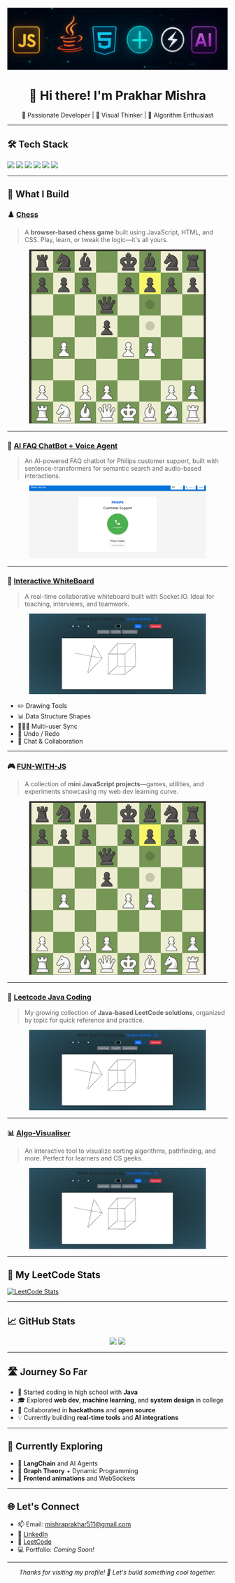 <!-- Banner -->
<p align="center">
  <img src="https://raw.githubusercontent.com/PrakharGEN/PrakharGEN/main/assets/main/Screenshot%202025-05-12%20190333.png" alt="Tech Stack Banner" width="800px" />
</p>

<h1 align="center">👋 Hi there! I'm Prakhar Mishra</h1>
<p align="center">
  🚀 Passionate Developer | 🎨 Visual Thinker | 🧠 Algorithm Enthusiast
</p>

---

## 🛠️ Tech Stack
<p align="left">
  <img src="https://img.shields.io/badge/JavaScript-F7DF1E?style=for-the-badge&logo=javascript&logoColor=black"/>
  <img src="https://img.shields.io/badge/HTML5-E34F26?style=for-the-badge&logo=html5&logoColor=white"/>
  <img src="https://img.shields.io/badge/CSS3-1572B6?style=for-the-badge&logo=css3&logoColor=white"/>
  <img src="https://img.shields.io/badge/Java-ED8B00?style=for-the-badge&logo=java&logoColor=white"/>
  <img src="https://img.shields.io/badge/FastAPI-009688?style=for-the-badge&logo=fastapi&logoColor=white"/>
  <img src="https://img.shields.io/badge/Socket.IO-010101?style=for-the-badge&logo=socket.io&logoColor=white"/>
</p>

---

## 🧩 What I Build

### ♟️ [Chess](https://github.com/PrakharGEN/Chess)
> A **browser-based chess game** built using JavaScript, HTML, and CSS. Play, learn, or tweak the logic—it's all yours.
<p align="center">
  <img src="https://raw.githubusercontent.com/PrakharGEN/PrakharGEN/main/assets/main/Screenshot%202025-05-12%20103129.png" alt="Chess Project Screenshot" width="80%">
</p>

---

### 🤖 [AI FAQ ChatBot + Voice Agent](https://github.com/PrakharGEN/AI-FAQ-CHATBOT)
> An AI-powered FAQ chatbot for Philips customer support, built with sentence-transformers for semantic search and audio-based interactions.
<p align="center">
  <img src="https://raw.githubusercontent.com/PrakharGEN/PrakharGEN/main/assets/main/Screenshot%202025-05-12%20133223.png" alt="AI Chatbot Project Screenshot" width="80%">
</p>

---

### 📝 [Interactive WhiteBoard](https://github.com/PrakharGEN/WHITEBOARD)
> A real-time collaborative whiteboard built with Socket.IO. Ideal for teaching, interviews, and teamwork.
<p align="center">
  <img src="https://raw.githubusercontent.com/PrakharGEN/PrakharGEN/main/assets/main/Screenshot%202025-05-12%20102641.png" alt="WhiteBoard Project Screenshot" width="80%">
</p>

- ✏️ Drawing Tools  
- 📊 Data Structure Shapes  
- 🧑‍🤝‍🧑 Multi-user Sync  
- 🔄 Undo / Redo  
- 💬 Chat & Collaboration

---

### 🎮 [FUN-WITH-JS](https://github.com/PrakharGEN/FUN-WITHJS)
> A collection of **mini JavaScript projects**—games, utilities, and experiments showcasing my web dev learning curve.
<p align="center">
  <img src="https://raw.githubusercontent.com/PrakharGEN/PrakharGEN/main/assets/main/Screenshot%202025-05-12%20103129.png" alt="Fun with JS Project Screenshot" width="80%">
</p>

---

### 📘 [Leetcode Java Coding](https://github.com/PrakharGEN/leetcode-java-coing)
> My growing collection of **Java-based LeetCode solutions**, organized by topic for quick reference and practice.
<p align="center">
  <img src="https://raw.githubusercontent.com/PrakharGEN/PrakharGEN/main/assets/main/Screenshot%202025-05-12%20102641.png" alt="LeetCode Solutions Screenshot" width="80%">
</p>

---

### 📊 [Algo-Visualiser](https://github.com/PrakharGEN/Algo-Visualise)
> An interactive tool to visualize sorting algorithms, pathfinding, and more. Perfect for learners and CS geeks.
<p align="center">
  <img src="https://raw.githubusercontent.com/PrakharGEN/PrakharGEN/main/assets/main/Screenshot%202025-05-12%20102641.png" alt="Algo Visualiser Screenshot" width="80%">
</p>

---

## 🧠 My LeetCode Stats
[![LeetCode Stats](https://leetcard.jacoblin.cool/PrakharMishraEnginner?theme=dark&font=baloo&ext=hatmp)](https://leetcode.com/PrakharMishraEnginner)

---

## 📈 GitHub Stats
<p align="center">
  <img src="https://github-readme-stats.vercel.app/api?username=PrakharGEN&show_icons=true&theme=tokyonight" width="48%" />
  <img src="https://streak-stats.demolab.com/?user=PrakharGEN&theme=tokyonight" width="48%" />
</p>

---

## 🛣️ Journey So Far
- 🏁 Started coding in high school with **Java**
- 🎓 Explored **web dev**, **machine learning**, and **system design** in college
- 🤝 Collaborated in **hackathons** and **open source**
- 💡 Currently building **real-time tools** and **AI integrations**

---

## 🧭 Currently Exploring
- 🤖 **LangChain** and AI Agents  
- 🔗 **Graph Theory** + Dynamic Programming  
- 🎨 **Frontend animations** and WebSockets  

---

## 🌐 Let's Connect
- 📫 Email: mishraprakhar511@gmail.com  
- 💼 [LinkedIn](https://linkedin.com/in/prakharmishraengineer)  
- 🧠 [LeetCode](https://leetcode.com/PrakharMishraEnginner)  
- 💻 Portfolio: *Coming Soon!*  

---

<p align="center">
  <em>Thanks for visiting my profile! 🌟 Let's build something cool together.</em>
</p>
